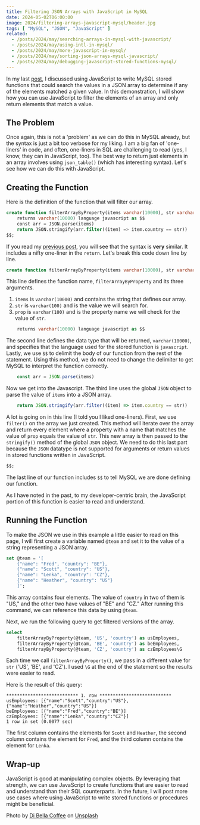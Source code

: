 ```yaml
---
title: Filtering JSON Arrays with JavaScript in MySQL
date: 2024-05-02T06:00:00
image: 2024/filtering-arrays-javascript-mysql/header.jpg
tags: [ "MySQL", "JSON", "JavaScript" ]
related:
  - /posts/2024/may/searching-arrays-in-mysql-with-javascript/
  - /posts/2024/may/using-intl-in-mysql/
  - /posts/2024/may/more-javascript-in-mysql/
  - /posts/2024/may/sorting-json-arrays-mysql-javascript/
  - /posts/2024/may/debugging-javascript-stored-functions-mysql/
---
```


In my last [post](/posts/2024/may/searching-arrays-in-mysql-with-javascript/), I discussed using JavaScript to write MySQL stored functions that could search the values in a JSON array to determine if any of the elements matched a given value. In this demonstration, I will show how you can use JavaScript to filter the elements of an array and only return elements that match a value.

## The Problem

Once again, this is not a 'problem' as we can do this in MySQL already, but the syntax is just a bit too verbose for my liking. I am a big fan of 'one-liners' in code, and often, one-liners in SQL are challenging to read (yes, I know, they can in JavaScript, too). The best way to return just elements in an array involves using `json_table()` (which has interesting syntax). Let's see how we can do this with JavaScript.

## Creating the Function

Here is the definition of the function that will filter our array.

```sql
create function filterArrayByProperty(items varchar(10000), str varchar(100), prop varchar(100))
    returns varchar(10000) language javascript as $$
    const arr = JSON.parse(items)
    return JSON.stringify(arr.filter((item) => item.country == str))
$$;
```

If you read my [previous post](/posts/2024/may/searching-arrays-in-mysql-with-javascript/), you will see that the syntax is **very** similar. It includes a nifty one-liner in the `return`. Let's break this code down line by line.

```sql
create function filterArrayByProperty(items varchar(10000), str varchar(100), prop varchar(100))
```

This line defines the function name, `filterArrayByProperty` and its three arguments.

1. `items` is `varchar(10000)` and contains the string that defines our array.
2. `str` is `varchar(100)` and is the value we will search for.
3. `prop` is `varchar(100)` and is the property name we will check for the value of `str`.

```sql
    returns varchar(10000) language javascript as $$
```

The second line defines the data type that will be returned, `varchar(10000)`, and specifies that the language used for the stored function is `javascript`. Lastly, we use `$$` to delimit the body of our function from the rest of the statement. Using this method, we do not need to change the delimiter to get MySQL to interpret the function correctly.

```javascript
    const arr = JSON.parse(items)
```

Now we get into the Javascript. The third line uses the global `JSON` object to parse the value of `items` into a JSON array.

```javascript
    return JSON.stringify(arr.filter((item) => item.country == str))
```

A lot is going on in this line (I told you I liked one-liners). First, we use `filter()` on the array we just created. This method will iterate over the array and return every element where a property with a name that matches the value of `prop` equals the value of `str`. This new array is then passed to the `stringify()` method of the global `JSON` object. We need to do this last part because the `JSON` datatype is not supported for arguments or return values in stored functions written in JavaScript.

```sql
$$;
```

The last line of our function includes `$$` to tell MySQL we are done defining our function.

As I have noted in the past, to my developer-centric brain, the JavaScript portion of this function is easier to read and understand.

## Running the Function

To make the JSON we use in this example a little easier to read on this page, I will first create a variable named `@team` and set it to the value of a string representing a JSON array.

```sql
set @team = '[  
    {"name": "Fred", "country": "BE"}, 
    {"name": "Scott", "country": "US"},
    {"name": "Lenka", "country": "CZ"},
    {"name": "Heather", "country": "US"}
    ]';
```

This array contains four elements. The value of `country` in two of them is "US," and the other two have values of "BE" and "CZ." After running this command, we can reference this data by using `@team`.

Next, we run the following query to get filtered versions of the array.

```sql
select 
    filterArrayByProperty(@team, 'US', 'country') as usEmployees,         
    filterArrayByProperty(@team, 'BE', 'country') as beEmployees,         
    filterArrayByProperty(@team, 'CZ', 'country') as czEmployees\G
```

Each time we call `filterArrayByProperty()`, we pass in a different value for `str` ('US', 'BE', and 'CZ'). I used `\G` at the end of the statement so the results were easier to read.

Here is the result of this query:

```text
*************************** 1. row ***************************
usEmployees: [{"name":"Scott","country":"US"},{"name":"Heather","country":"US"}]
beEmployees: [{"name":"Fred","country":"BE"}]
czEmployees: [{"name":"Lenka","country":"CZ"}]
1 row in set (0.0077 sec)
```

The first column contains the elements for `Scott` and `Heather`, the second column contains the element for `Fred`, and the third column contains the element for `Lenka`.

## Wrap-up

JavaScript is good at manipulating complex objects. By leveraging that strength, we can use JavaScript to create functions that are easier to read and understand than their SQL counterparts. In the future, I will post more use cases where using JavaScript to write stored functions or procedures might be beneficial.

Photo by <a href="https://unsplash.com/@dibella?utm_content=creditCopyText&utm_medium=referral&utm_source=unsplash">Di Bella Coffee</a> on <a href="https://unsplash.com/photos/shallow-focus-photo-coffee-decanter-Ko7PFAommGE?utm_content=creditCopyText&utm_medium=referral&utm_source=unsplash">Unsplash</a>
  